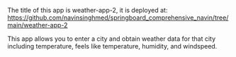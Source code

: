 The title of this app is weather-app-2, it is deployed at:
https://github.com/navinsinghmed/springboard_comprehensive_navin/tree/main/weather-app-2

This app allows you to enter a city and obtain weather data for that city including temperature,
feels like temperature, humidity, and windspeed.

